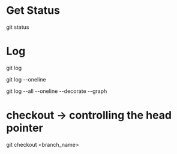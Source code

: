# Get Status

git status


# Log

git log

git log --oneline


git log --all --oneline --decorate --graph

# checkout -> controlling the head pointer

git checkout <branch_name>


